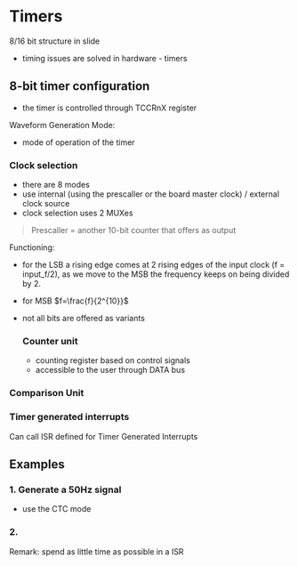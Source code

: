 # Timers

8/16 bit structure in slide
- timing issues are solved in hardware - timers

## 8-bit timer configuration
- the timer is controlled through TCCRnX register

Waveform Generation Mode:
- mode of operation of the timer

### Clock selection
- there are 8 modes
- use internal (using the prescaller or the board master clock) / external clock source
- clock selection uses 2 MUXes

> Prescaller = another 10-bit counter that offers as output

Functioning: 
- for the LSB a rising edge comes at 2 rising edges of the input clock (f = input_f/2), as we move to the MSB the frequency keeps on being divided by 2.
- for MSB $f=\frac{f}{2^{10}}$
- not all bits are offered as variants

  ### Counter unit
  - counting register based on control signals
  - accessible to the user through DATA bus

### Comparison Unit


### Timer generated interrupts
Can call ISR defined for Timer Generated Interrupts

## Examples


### 1. Generate a 50Hz signal
- use the CTC mode

### 2. 

Remark: spend as little time as possible in a ISR